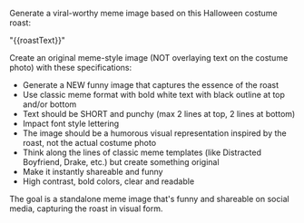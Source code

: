 Generate a viral-worthy meme image based on this Halloween costume roast:

"{{roastText}}"

Create an original meme-style image (NOT overlaying text on the costume photo) with these specifications:
- Generate a NEW funny image that captures the essence of the roast
- Use classic meme format with bold white text with black outline at top and/or bottom
- Text should be SHORT and punchy (max 2 lines at top, 2 lines at bottom)
- Impact font style lettering
- The image should be a humorous visual representation inspired by the roast, not the actual costume photo
- Think along the lines of classic meme templates (like Distracted Boyfriend, Drake, etc.) but create something original
- Make it instantly shareable and funny
- High contrast, bold colors, clear and readable

The goal is a standalone meme image that's funny and shareable on social media, capturing the roast in visual form.
